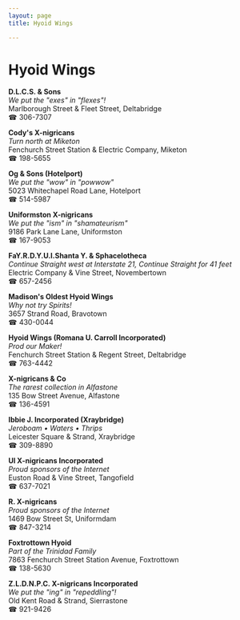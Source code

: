 ```yaml
---
layout: page 
title: Hyoid Wings

---
```



# Hyoid Wings


 **D.L.C.S. & Sons**  
_We put the "exes" in "flexes"!_  
Marlborough Street & Fleet Street, Deltabridge  
☎ 306-7307

**Cody's X-nigricans**  
_Turn north at Miketon_  
Fenchurch Street Station & Electric Company, Miketon  
☎ 198-5655

**Og & Sons (Hotelport)**  
_We put the "wow" in "powwow"_  
5023 Whitechapel Road Lane, Hotelport  
☎ 514-5987

**Uniformston X-nigricans**  
_We put the "ism" in "shamateurism"_  
9186 Park Lane Lane, Uniformston  
☎ 167-9053

**FaY.R.D.Y.U.I.Shanta Y. & Sphacelotheca**  
_Continue Straight west at Interstate 21, Continue Straight for 41 feet_  
Electric Company & Vine Street, Novembertown  
☎ 657-2456

**Madison's Oldest Hyoid Wings**  
_Why not try Spirits!_  
3657 Strand Road, Bravotown  
☎ 430-0044

**Hyoid Wings (Romana U. Carroll Incorporated)**  
_Prod our Maker!_  
Fenchurch Street Station & Regent Street, Deltabridge  
☎ 763-4442

**X-nigricans & Co**  
_The rarest collection in Alfastone_  
135 Bow Street Avenue, Alfastone  
☎ 136-4591

**Ibbie J. Incorporated (Xraybridge)**  
_Jeroboam • Waters • Thrips_  
Leicester Square & Strand, Xraybridge  
☎ 309-8890

**Ul X-nigricans Incorporated**  
_Proud sponsors of the Internet_  
Euston Road & Vine Street, Tangofield  
☎ 637-7021

**R. X-nigricans**  
_Proud sponsors of the Internet_  
1469 Bow Street St, Uniformdam  
☎ 847-3214

**Foxtrottown Hyoid**  
_Part of the Trinidad Family_  
7863 Fenchurch Street Station Avenue, Foxtrottown  
☎ 138-5630

**Z.L.D.N.P.C. X-nigricans Incorporated**  
_We put the "ing" in "repeddling"!_  
Old Kent Road & Strand, Sierrastone  
☎ 921-9426

